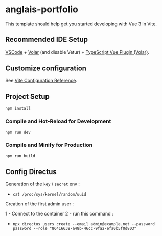 # anglais-portfolio

This template should help get you started developing with Vue 3 in Vite.

## Recommended IDE Setup

[VSCode](https://code.visualstudio.com/) + [Volar](https://marketplace.visualstudio.com/items?itemName=Vue.volar) (and disable Vetur) + [TypeScript Vue Plugin (Volar)](https://marketplace.visualstudio.com/items?itemName=Vue.vscode-typescript-vue-plugin).

## Customize configuration

See [Vite Configuration Reference](https://vitejs.dev/config/).

## Project Setup

```sh
npm install
```

### Compile and Hot-Reload for Development

```sh
npm run dev
```

### Compile and Minify for Production

```sh
npm run build
```

## Config Directus

Generation of the `key` / `secret` env : 

- `cat /proc/sys/kernel/random/uuid`

Creation of the first admin user :

1 - Connect to the container
2 - run this command : 
  - `npx directus users create --email admin@example.net --password password --role "86416638-a48b-46cc-9fa2-efa0b5f0d803"`